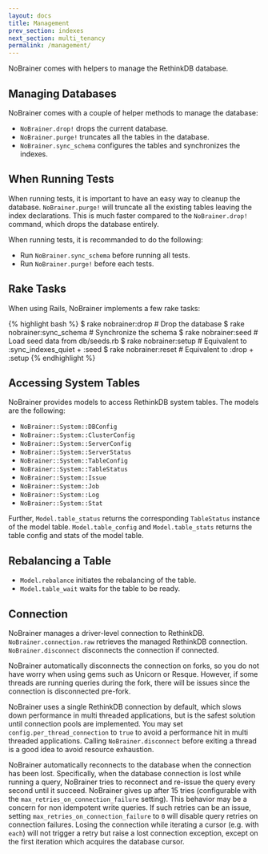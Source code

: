```yaml
---
layout: docs
title: Management
prev_section: indexes
next_section: multi_tenancy
permalink: /management/
---
```


NoBrainer comes with helpers to manage the RethinkDB database.

## Managing Databases

NoBrainer comes with a couple of helper methods to manage the database:

* `NoBrainer.drop!` drops the current database.
* `NoBrainer.purge!` truncates all the tables in the database.
* `NoBrainer.sync_schema` configures the tables and synchronizes the indexes.

## When Running Tests

When running tests, it is important to have an easy way to cleanup the database.
`NoBrainer.purge!` will truncate all the existing tables leaving the index
declarations. This is much faster compared to the `NoBrainer.drop!` command, which
drops the database entirely.

When running tests, it is recommanded to do the following:

* Run `NoBrainer.sync_schema` before running all tests.
* Run `NoBrainer.purge!` before each tests.

## Rake Tasks

When using Rails, NoBrainer implements a few rake tasks:

{% highlight bash %}
$ rake nobrainer:drop         # Drop the database
$ rake nobrainer:sync_schema  # Synchronize the schema
$ rake nobrainer:seed         # Load seed data from db/seeds.rb
$ rake nobrainer:setup        # Equivalent to :sync_indexes_quiet + :seed
$ rake nobrainer:reset        # Equivalent to :drop + :setup
{% endhighlight %}

## Accessing System Tables

NoBrainer provides models to access RethinkDB system tables.
The models are the following:

* `NoBrainer::System::DBConfig`
* `NoBrainer::System::ClusterConfig`
* `NoBrainer::System::ServerConfig`
* `NoBrainer::System::ServerStatus`
* `NoBrainer::System::TableConfig`
* `NoBrainer::System::TableStatus`
* `NoBrainer::System::Issue`
* `NoBrainer::System::Job`
* `NoBrainer::System::Log`
* `NoBrainer::System::Stat`

Further, `Model.table_status` returns the corresponding `TableStatus` instance
of the model table. `Model.table_config` and `Model.table_stats`
returns the table config and stats of the model table.

## Rebalancing a Table

* `Model.rebalance` initiates the rebalancing of the table.
* `Model.table_wait` waits for the table to be ready.

## Connection

NoBrainer manages a driver-level connection to RethinkDB.
`NoBrainer.connection.raw` retrieves the managed RethinkDB connection.
`NoBrainer.disconnect` disconnects the connection if connected.

NoBrainer automatically disconnects the connection on forks, so you do not have
worry when using gems such as Unicorn or Resque. However, if some threads
are running queries during the fork, there will be issues since the connection
is disconnected pre-fork.

NoBrainer uses a single RethinkDB connection by default, which slows down
performance in multi threaded applications, but is the safest solution
until connection pools are implemented.
You may set `config.per_thread_connection` to `true` to avoid a performance hit
in multi threaded applications. Calling `NoBrainer.disconnect` before exiting a
thread is a good idea to avoid resource exhaustion.

NoBrainer automatically reconnects to the database when the connection has been lost.
Specifically, when the database connection is lost while running a query,
NoBrainer tries to reconnect and re-issue the query every second until it succeed.
NoBrainer gives up after 15 tries (configurable with the `max_retries_on_connection_failure` setting).
This behavior may be a concern for non idempotent write queries. If such retries can be
an issue, setting `max_retries_on_connection_failure` to `0` will disable
query retries on connection failures.
Losing the connection while iterating a cursor (e.g. with `each`) will not
trigger a retry but raise a lost connection exception, except on the
first iteration which acquires the database cursor.
